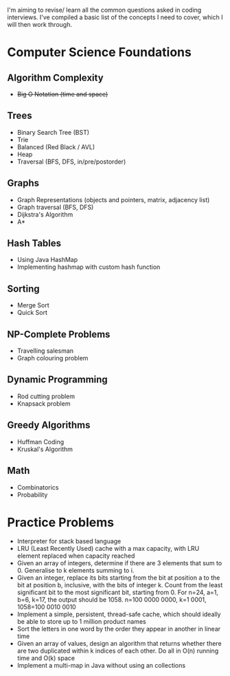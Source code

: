 I'm aiming to revise/ learn all the common questions asked in coding interviews. I've compiled a basic list of the concepts I need to cover, which I will then work through.

# Computer Science Foundations

## Algorithm Complexity
* ~~Big O Notation (time and space)~~

## Trees
* Binary Search Tree (BST)
* Trie
* Balanced (Red Black / AVL)
* Heap
* Traversal (BFS, DFS, in/pre/postorder)

## Graphs
* Graph Representations (objects and pointers, matrix, adjacency list)
* Graph traversal (BFS, DFS)
* Dijkstra's Algorithm
* A*

## Hash Tables
* Using Java HashMap
* Implementing hashmap with custom hash function

## Sorting
* Merge Sort
* Quick Sort

## NP-Complete Problems
* Travelling salesman
* Graph colouring problem

## Dynamic Programming
* Rod cutting problem
* Knapsack problem

## Greedy Algorithms
* Huffman Coding
* Kruskal's Algorithm

## Math
* Combinatorics
* Probability


# Practice Problems
* Interpreter for stack based language
* LRU (Least Recently Used) cache with a max capacity, with LRU element replaced when capacity reached
* Given an array of integers, determine if there are 3 elements that sum to 0. Generalise to k elements summing to i.
* Given an integer, replace its bits starting from the bit at position a to the bit at position b, inclusive, with the bits of integer k. Count from the least significant bit to the most significant bit, starting from 0.
For n=24, a=1, b=6, k=17, the output should be 1058. n=100 0000 0000, k=1 0001, 1058=100 0010 0010
* Implement a simple, persistent, thread-safe cache, which should ideally be able to store up to 1 million product names
* Sort the letters in one word by the order they appear in another in linear time
* Given an array of values, design an algorithm that returns whether there are two duplicated within k indices of each other. Do all in O(n) running time and O(k) space
* Implement a multi-map in Java without using an collections
